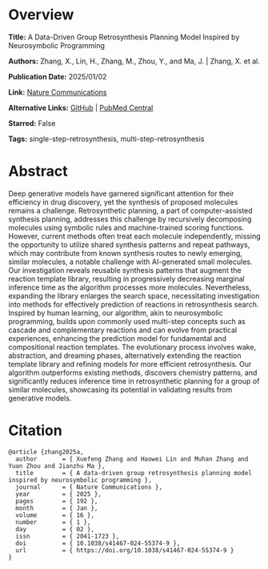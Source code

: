 # Overview
**Title:**
A Data-Driven Group Retrosynthesis Planning Model Inspired by Neurosymbolic Programming

**Authors:**
Zhang, X., Lin, H., Zhang, M., Zhou, Y., and Ma, J. |
Zhang, X. et al.

**Publication Date:**
2025/01/02

**Link:**
[Nature Communications](https://www.nature.com/articles/s41467-024-55374-9)

**Alternative Links:**
[GitHub](https://github.com/osu-zxf/DreamRetroer) |
[PubMed Central](https://pmc.ncbi.nlm.nih.gov/articles/PMC11695995)

**Starred:**
False

**Tags:**
single-step-retrosynthesis, multi-step-retrosynthesis


# Abstract
Deep generative models have garnered significant attention for their efficiency in drug discovery, yet the synthesis of proposed molecules remains a challenge.
Retrosynthetic planning, a part of computer-assisted synthesis planning, addresses this challenge by recursively decomposing molecules using symbolic rules and machine-trained scoring functions.
However, current methods often treat each molecule independently, missing the opportunity to utilize shared synthesis patterns and repeat pathways, which may contribute from known synthesis routes to newly emerging, similar molecules, a notable challenge with AI-generated small molecules.
Our investigation reveals reusable synthesis patterns that augment the reaction template library, resulting in progressively decreasing marginal inference time as the algorithm processes more molecules.
Nevertheless, expanding the library enlarges the search space, necessitating investigation into methods for effectively prediction of reactions in retrosynthesis search.
Inspired by human learning, our algorithm, akin to neurosymbolic programming, builds upon commonly used multi-step concepts such as cascade and complementary reactions and can evolve from practical experiences, enhancing the prediction model for fundamental and compositional reaction templates.
The evolutionary process involves wake, abstraction, and dreaming phases, alternatively extending the reaction template library and refining models for more efficient retrosynthesis.
Our algorithm outperforms existing methods, discovers chemistry patterns, and significantly reduces inference time in retrosynthetic planning for a group of similar molecules, showcasing its potential in validating results from generative models.


# Citation
```
@article {zhang2025a,
  author       = { Xuefeng Zhang and Haowei Lin and Muhan Zhang and Yuan Zhou and Jianzhu Ma },
  title        = { A data-driven group retrosynthesis planning model inspired by neurosymbolic programming },
  journal      = { Nature Communications },
  year         = { 2025 },
  pages        = { 192 },
  month        = { Jan },
  volume       = { 16 },
  number       = { 1 },
  day          = { 02 },
  issn         = { 2041-1723 },
  doi          = { 10.1038/s41467-024-55374-9 },
  url          = { https://doi.org/10.1038/s41467-024-55374-9 }
}
```
